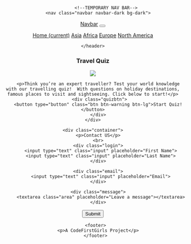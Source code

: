 <!DOCTYPE html>
<html>
    <header>
        <title>Our Travel Blog</title>
         <link href="https://fonts.googleapis.com/css2?family=Roboto&display=swap" rel="stylesheet">
        <link rel="stylesheet" href="https://stackpath.bootstrapcdn.com/bootstrap/4.3.1/css/bootstrap.min.css" integrity="sha384-ggOyR0iXCbMQv3Xipma34MD+dH/1fQ784/j6cY/iJTQUOhcWr7x9JvoRxT2MZw1T" crossorigin="anonymous">
        <link rel="stylesheet" href="frontpage.css">
              
              <!--TEMPORARY NAV BAR-->
        <nav class="navbar navbar-dark bg-dark">
  <a class="navbar-brand" href="#">Navbar</a>
  <button class="navbar-toggler" type="button" data-toggle="collapse" data-target="#navbarNavAltMarkup" aria-controls="navbarNavAltMarkup" aria-expanded="false" aria-label="Toggle navigation">
    <span class="navbar-toggler-icon"></span>
  </button>
  <div class="collapse navbar-collapse" id="navbarNavAltMarkup">
    <div class="navbar-nav">
      <a class="nav-item nav-link active" href="#">Home <span class="sr-only">(current)</span></a>
      <a class="nav-item nav-link" href="Dubai.html">Asia</a>
      <a class="nav-item nav-link" href="#">Africa</a>
        <a class="nav-item nav-link" href="Berlin.html">Europe</a>
        <a class="nav-item nav-link" href="Lasvegas.html">North America</a>
    </div>
  </div>
</nav>
        
    </header>

<body>
    <!--QUIZ CONTAINER-->
    <div class="quiz">
        <h3>Travel Quiz</h3>
        <img src="https://static.thenounproject.com/png/38719-200.png">
        
        <p>Think you’re an expert traveller? Test your world knowledge with our travelling quiz!  With questions on holiday destinations, famous places to visit and sightseeing. Click below to start!</p>
         <div class="quizbtn">
        <button type="button" class="btn btn-warning btn-lg">Start Quiz!</button>
        </div>
    </div>

<!--CONTACT US PAGE-->
    <div class="container">
        <p>Contact US</p>
        <br>
        <div class="login">
          <input type="text" class="input" placeholder="First Name">
          <input type="text" class="input" placeholder="Last Name">
        </div>
        
        <div class="email">
          <input type="text" class="input" placeholder="Email">
        </div>
        
        <div class="message">
          <textarea class="area" placeholder="Leave a message"></textarea>
        </div>
 <div class="submitbtn">
        <button type="button" class="btn btn-warning btn-lg">Submit</button>
        </div>
      </div>

      <footer>
        <p>A CodeFirstGirls Project</p>
      </footer>
</body>
</html>
